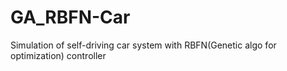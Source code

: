# GA_RBFN-Car
Simulation of self-driving car system with RBFN(Genetic algo for optimization) controller 
